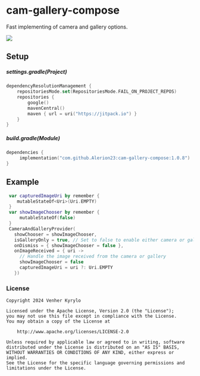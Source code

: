# cam-gallery-compose
Fast implementing of camera and gallery options.

[![](https://jitpack.io/v/Alerion23/cam-gallery-compose.svg)](https://jitpack.io/#Alerion23/cam-gallery-compose)

## Setup

##### settings.gradle(Project)

```kotlin
dependencyResolutionManagement {
    repositoriesMode.set(RepositoriesMode.FAIL_ON_PROJECT_REPOS)
    repositories {
        google()
        mavenCentral()
        maven { url = uri("https://jitpack.io") }
    }
}
```

##### build.gradle(Module)

```kotlin
dependencies {
     implementation("com.github.Alerion23:cam-gallery-compose:1.0.8")
}
```

## Example

```kotlin
 var capturedImageUri by remember {
    mutableStateOf<Uri>(Uri.EMPTY)
 }
 var showImageChooser by remember {
     mutableStateOf(false)
 }
 CameraAndGalleryProvider(
   showChooser = showImageChooser,
   isGalleryOnly = true, // Set to false to enable either camera or gallery
   onDismiss = { showImageChooser = false },
   onImageReceived = { uri ->
     // Handle the image received from the camera or gallery
     showImageChooser = false
     capturedImageUri = uri ?: Uri.EMPTY
   })
```

### License

    Copyright 2024 Venher Kyrylo

    Licensed under the Apache License, Version 2.0 (the "License");
    you may not use this file except in compliance with the License.
    You may obtain a copy of the License at

        http://www.apache.org/licenses/LICENSE-2.0

    Unless required by applicable law or agreed to in writing, software
    distributed under the License is distributed on an "AS IS" BASIS,
    WITHOUT WARRANTIES OR CONDITIONS OF ANY KIND, either express or implied.
    See the License for the specific language governing permissions and
    limitations under the License.

